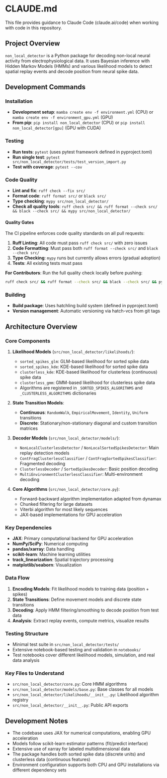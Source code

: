 # CLAUDE.md

This file provides guidance to Claude Code (claude.ai/code) when working with code in this repository.

## Project Overview

`non_local_detector` is a Python package for decoding non-local neural activity from electrophysiological data. It uses Bayesian inference with Hidden Markov Models (HMMs) and various likelihood models to detect spatial replay events and decode position from neural spike data.

## Development Commands

### Installation

- **Development setup**: `mamba create env -f environment.yml` (CPU) or `mamba create env -f environment_gpu.yml` (GPU)
- **From pip**: `pip install non_local_detector` (CPU) or `pip install non_local_detector[gpu]` (GPU with CUDA)

### Testing

- **Run tests**: `pytest` (uses pytest framework defined in pyproject.toml)
- **Run single test**: `pytest src/non_local_detector/tests/test_version_import.py`
- **Test with coverage**: `pytest --cov`

### Code Quality

- **Lint and fix**: `ruff check --fix src/`
- **Format code**: `ruff format src/` or `black src/`
- **Type checking**: `mypy src/non_local_detector/`
- **Check all quality tools**: `ruff check src/ && ruff format --check src/ && black --check src/ && mypy src/non_local_detector/`

#### Quality Gates

The CI pipeline enforces code quality standards on all pull requests:

1. **Ruff Linting**: All code must pass `ruff check src/` with zero issues
2. **Code Formatting**: Must pass both `ruff format --check src/` and `black --check src/`
3. **Type Checking**: `mypy` runs but currently allows errors (gradual adoption)
4. **Tests**: All existing tests must pass

**For Contributors**: Run the full quality check locally before pushing:
```bash
ruff check src/ && ruff format --check src/ && black --check src/ && pytest
```

### Building

- **Build package**: Uses hatchling build system (defined in pyproject.toml)
- **Version management**: Automatic versioning via hatch-vcs from git tags

## Architecture Overview

### Core Components

1. **Likelihood Models** (`src/non_local_detector/likelihoods/`):
   - `sorted_spikes_glm`: GLM-based likelihood for sorted spike data
   - `sorted_spikes_kde`: KDE-based likelihood for sorted spike data
   - `clusterless_kde`: KDE-based likelihood for clusterless (continuous) spike data
   - `clusterless_gmm`: GMM-based likelihood for clusterless spike data
   - Algorithms are registered in `_SORTED_SPIKES_ALGORITHMS` and `_CLUSTERLESS_ALGORITHMS` dictionaries

2. **State Transition Models**:
   - **Continuous**: `RandomWalk`, `EmpiricalMovement`, `Identity`, `Uniform` transitions
   - **Discrete**: Stationary/non-stationary diagonal and custom transition matrices

3. **Decoder Models** (`src/non_local_detector/models/`):
   - `NonLocalClusterlessDetector` / `NonLocalSortedSpikesDetector`: Main replay detection models
   - `ContFragClusterlessClassifier` / `ContFragSortedSpikesClassifier`: Fragmented decoding
   - `ClusterlessDecoder` / `SortedSpikesDecoder`: Basic position decoding
   - `MultiEnvironmentClusterlessClassifier`: Multi-environment decoding

4. **Core Algorithms** (`src/non_local_detector/core.py`):
   - Forward-backward algorithm implementation adapted from dynamax
   - Chunked filtering for large datasets
   - Viterbi algorithm for most likely sequences
   - JAX-based implementations for GPU acceleration

### Key Dependencies

- **JAX**: Primary computational backend for GPU acceleration
- **NumPy/SciPy**: Numerical computing
- **pandas/xarray**: Data handling
- **scikit-learn**: Machine learning utilities
- **track_linearization**: Spatial trajectory processing
- **matplotlib/seaborn**: Visualization

### Data Flow

1. **Encoding Models**: Fit likelihood models to training data (position + spikes)
2. **State Transitions**: Define movement models and discrete state transitions
3. **Decoding**: Apply HMM filtering/smoothing to decode position from test data
4. **Analysis**: Extract replay events, compute metrics, visualize results

### Testing Structure

- Minimal test suite in `src/non_local_detector/tests/`
- Extensive notebook-based testing and validation in `notebooks/`
- Test notebooks cover different likelihood models, simulation, and real data analysis

### Key Files to Understand

- `src/non_local_detector/core.py`: Core HMM algorithms
- `src/non_local_detector/models/base.py`: Base classes for all models
- `src/non_local_detector/likelihoods/__init__.py`: Likelihood algorithm registry
- `src/non_local_detector/__init__.py`: Public API exports

## Development Notes

- The codebase uses JAX for numerical computations, enabling GPU acceleration
- Models follow scikit-learn estimator patterns (fit/predict interface)
- Extensive use of xarray for labeled multidimensional data
- The package handles both sorted spike data (discrete units) and clusterless data (continuous features)
- Environment configuration supports both CPU and GPU installations via different dependency sets
